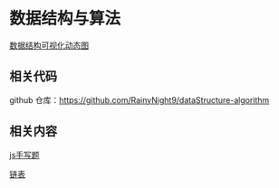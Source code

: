 # 数据结构与算法

[数据结构可视化动态图](https://visualgo.net/zh)

## 相关代码

github 仓库：https://github.com/RainyNight9/dataStructure-algorithm

## 相关内容

  [js手写题](./js.md)
  
  [链表](./lianbiao.md)
